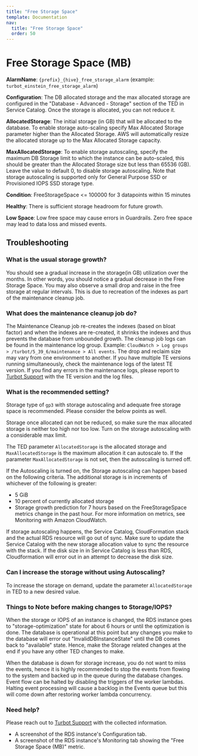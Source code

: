 ```yaml
---
title: "Free Storage Space"
template: Documentation
nav:
  title: "Free Storage Space"
  order: 50
---
```


# Free Storage Space (MB)

**AlarmName**: `{prefix}_{hive}_free_storage_alarm` (example: `turbot_einstein_free_storage_alarm`)

**Configuration**: The DB allocated storage and the max allocated storage are configured in the "Database - Advanced -
Storage" section of the TED in Service Catalog. Once the storage is allocated, you can not reduce it.

**AllocatedStorage**: The initial storage (in GB) that will be allocated to the database. To enable storage auto-scaling
specify Max Allocated Storage parameter higher than the Allocated Storage. AWS will automatically resize the allocated
storage up to the Max Allocated Storage capacity.

**MaxAllocatedStorage**: To enable storage autoscaling, specify the maximum DB Storage limit to which the instance can
be auto-scaled, this should be greater than the Allocated Storage size but less than 65536 (GB). Leave the value to
default 0, to disable storage autoscaling. Note that storage autoscaling is supported only for General Purpose SSD or
Provisioned IOPS SSD storage type.

**Condition**: FreeStorageSpace <= 100000 for 3 datapoints within 15 minutes

**Healthy**: There is sufficient storage headroom for future growth.

**Low Space**: Low free space may cause errors in Guardrails. Zero free space may lead to data loss and missed events.

## Troubleshooting

### What is the usual storage growth?

You should see a gradual increase in the storage(in GB) utilization over the months. In other words, you should notice a
gradual decrease in the Free Storage Space. You may also observe a small drop and raise in the free storage at regular
intervals. This is due to recreation of the indexes as part of the maintenance cleanup job.

### What does the maintenance cleanup job do?

The Maintenance Cleanup job re-creates the indexes (based on bloat factor) and when the indexes are re-created, it
shrinks the indexes and thus prevents the database from unbounded growth. The cleanup job logs can be found in the
maintenance log group. Example: `CloudWatch > Log groups > /turbot/5_39_6/maintenance > All events`. The drop and
reclaim size may vary from one environment to another. If you have multiple TE versions running simultaneously, check
the maintenance logs of the latest TE version. If you find any errors in the maintenance logs, please report to [Turbot
Support](mailto:help@turbot.com) with the TE version and the log files.

### What is the recommended setting?

Storage type of `gp3` with storage autoscaling and adequate free storage space is recommended. Please consider the below
points as well.

Storage once allocated can not be reduced, so make sure the max allocated storage is neither too high nor too low. Turn
on the storage autoscaling with a considerable max limit.

The TED parameter `AllocatedStorage` is the allocated storage and `MaxAllocatedStorage` is the maximum allocation it can
autoscale to. If the parameter `MaxAllocatedStorage` is not set, then the autoscaling is turned off.

If the Autoscaling is turned on, the Storage autoscaling can happen based on the following criteria. The additional
storage is in increments of whichever of the following is greater:

* 5 GiB
* 10 percent of currently allocated storage
* Storage growth prediction for 7 hours based on the FreeStorageSpace metrics change in the past hour. For more
  information on metrics, see Monitoring with Amazon CloudWatch.

If storage autoscaling happens, the Service Catalog, CloudFormation stack and the actual RDS resource will go out of
sync. Make sure to update the Service Catalog with the new storage allocation value to sync the resource with the stack.
If the disk size in in Service Catalog is less than RDS, Cloudformation will error out in an attempt to decrease the
disk size.

### Can I increase the storage without using Autoscaling?

To increase the storage on demand, update the parameter `AllocatedStorage` in TED to a new desired value.

### Things to Note before making changes to Storage/IOPS?

When the storage or IOPS of an instance is changed, the RDS instance goes to "storage-optimization" state for about 6
hours or until the optimization is done. The database is operational at this point but any changes you make to the
database will error out "InvalidDBInstanceState" until the DB comes back to "available" state. Hence, make the Storage
related changes at the end if you have any other TED changes to make.

When the database is down for storage increase, you do not want to miss the events, hence it is highly recommended to
stop the events from flowing to the system and backed up in the queue during the database changes. Event flow can be
halted by disabling the triggers of the worker lambdas. Halting event processing will cause a backlog in the Events
queue but this will come down after restoring worker lambda concurrency.

### Need help?

Please reach out to [Turbot Support](mailto:support@turbot.com) with the collected information.

* A screenshot of the RDS instance's Configuration tab.
* A screenshot of the RDS instance's Monitoring tab showing the "Free Storage Space (MB)" metric.
